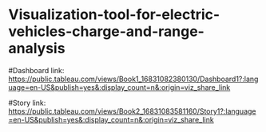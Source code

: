 # Visualization-tool-for-electric-vehicles-charge-and-range-analysis

#Dashboard link: https://public.tableau.com/views/Book1_16831082380130/Dashboard1?:language=en-US&publish=yes&:display_count=n&:origin=viz_share_link

#Story link: https://public.tableau.com/views/Book2_16831083581160/Story1?:language=en-US&publish=yes&:display_count=n&:origin=viz_share_link
